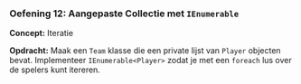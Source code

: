 ### Oefening 12: Aangepaste Collectie met `IEnumerable`
**Concept:** Iteratie

**Opdracht:** Maak een `Team` klasse die een private lijst van `Player` objecten bevat. Implementeer `IEnumerable<Player>` zodat je met een `foreach` lus over de spelers kunt itereren.